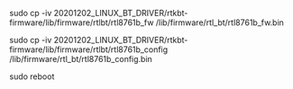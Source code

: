sudo cp -iv 20201202_LINUX_BT_DRIVER/rtkbt-firmware/lib/firmware/rtlbt/rtl8761b_fw /lib/firmware/rtl_bt/rtl8761b_fw.bin
 
sudo cp -iv 20201202_LINUX_BT_DRIVER/rtkbt-firmware/lib/firmware/rtlbt/rtl8761b_config /lib/firmware/rtl_bt/rtl8761b_config.bin

sudo reboot
